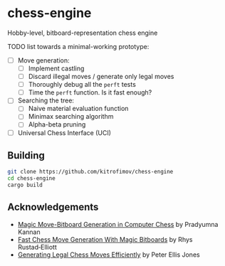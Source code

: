 # chess-engine
Hobby-level, bitboard-representation chess engine

TODO list towards a minimal-working prototype:
- [ ] Move generation:
    - [ ] Implement castling
    - [ ] Discard illegal moves / generate only legal moves
    - [ ] Thoroughly debug all the `perft` tests
    - [ ] Time the `perft` function. Is it fast enough?
- [ ] Searching the tree:
    - [ ] Naive material evaluation function
    - [ ] Minimax searching algorithm
    - [ ] Alpha-beta pruning
- [ ] Universal Chess Interface (UCI)

## Building

```bash
git clone https://github.com/kitrofimov/chess-engine
cd chess-engine
cargo build
```

## Acknowledgements
- [Magic Move-Bitboard Generation in Computer Chess](http://pradu.us/old/Nov27_2008/Buzz/research/magic/Bitboards.pdf) by Pradyumna Kannan
- [Fast Chess Move Generation With Magic Bitboards](https://rhysre.net/fast-chess-move-generation-with-magic-bitboards.html) by Rhys Rustad‑Elliott
- [Generating Legal Chess Moves Efficiently](https://peterellisjones.com/posts/generating-legal-chess-moves-efficiently/) by Peter Ellis Jones
